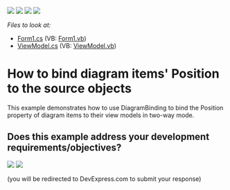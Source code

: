 <!-- default badges list -->
![](https://img.shields.io/endpoint?url=https://codecentral.devexpress.com/api/v1/VersionRange/397540659/21.1.5%2B)
[![](https://img.shields.io/badge/Open_in_DevExpress_Support_Center-FF7200?style=flat-square&logo=DevExpress&logoColor=white)](https://supportcenter.devexpress.com/ticket/details/T1022647)
[![](https://img.shields.io/badge/📖_How_to_use_DevExpress_Examples-e9f6fc?style=flat-square)](https://docs.devexpress.com/GeneralInformation/403183)
[![](https://img.shields.io/badge/💬_Leave_Feedback-feecdd?style=flat-square)](#does-this-example-address-your-development-requirementsobjectives)
<!-- default badges end -->

﻿*Files to look at:*
* [Form1.cs](./CS/DXSample/Form1.cs) (VB: [Form1.vb](./VB/DXSample/Form1.vb))
* [ViewModel.cs](./CS/DXSample/ViewModel.cs) (VB: [ViewModel.vb](./VB/DXSample/ViewModel.vb))
# How to bind diagram items' Position to the source objects
This example demonstrates how to use DiagramBinding to bind the Position property of diagram items to their view models in two-way mode. 
<!-- feedback -->
## Does this example address your development requirements/objectives?

[<img src="https://www.devexpress.com/support/examples/i/yes-button.svg"/>](https://www.devexpress.com/support/examples/survey.xml?utm_source=github&utm_campaign=How-to-bind-diagram-items-Position&~~~was_helpful=yes) [<img src="https://www.devexpress.com/support/examples/i/no-button.svg"/>](https://www.devexpress.com/support/examples/survey.xml?utm_source=github&utm_campaign=How-to-bind-diagram-items-Position&~~~was_helpful=no)

(you will be redirected to DevExpress.com to submit your response)
<!-- feedback end -->
